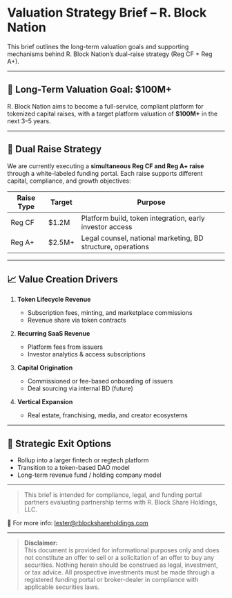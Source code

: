 # Valuation Strategy Brief – R. Block Nation

This brief outlines the long-term valuation goals and supporting mechanisms behind R. Block Nation’s dual-raise strategy (Reg CF + Reg A+).

---

## 🎯 Long-Term Valuation Goal: $100M+

R. Block Nation aims to become a full-service, compliant platform for tokenized capital raises, with a target platform valuation of **$100M+** in the next 3–5 years.

---

## 🔁 Dual Raise Strategy

We are currently executing a **simultaneous Reg CF and Reg A+ raise** through a white-labeled funding portal. Each raise supports different capital, compliance, and growth objectives:

| Raise Type | Target | Purpose |
|------------|--------|---------|
| Reg CF     | $1.2M  | Platform build, token integration, early investor access |
| Reg A+     | $2.5M+ | Legal counsel, national marketing, BD structure, operations |

---

## 📈 Value Creation Drivers

1. **Token Lifecycle Revenue**
   - Subscription fees, minting, and marketplace commissions
   - Revenue share via token contracts

2. **Recurring SaaS Revenue**
   - Platform fees from issuers
   - Investor analytics & access subscriptions

3. **Capital Origination**
   - Commissioned or fee-based onboarding of issuers
   - Deal sourcing via internal BD (future)

4. **Vertical Expansion**
   - Real estate, franchising, media, and creator ecosystems

---

## 🧠 Strategic Exit Options

- Rollup into a larger fintech or regtech platform
- Transition to a token-based DAO model
- Long-term revenue fund / holding company model

---

> This brief is intended for compliance, legal, and funding portal partners evaluating partnership terms with R. Block Share Holdings, LLC.

📧 For more info: [lester@rblockshareholdings.com](mailto:lester@rblockshareholdings.com)

---

> **Disclaimer:**  
> This document is provided for informational purposes only and does not constitute an offer to sell or a solicitation of an offer to buy any securities. Nothing herein should be construed as legal, investment, or tax advice. All prospective investments must be made through a registered funding portal or broker-dealer in compliance with applicable securities laws.

